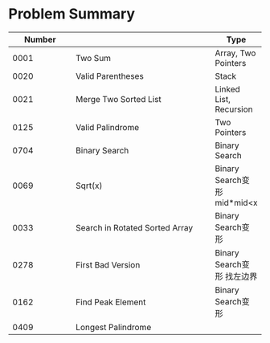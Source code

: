 # Problem Summary

<table data-full-width="true"><thead><tr><th width="114.33333333333331">Number</th><th width="276"></th><th>Type</th></tr></thead><tbody><tr><td>0001 </td><td>Two Sum</td><td>Array, Two Pointers</td></tr><tr><td>0020</td><td>Valid Parentheses</td><td>Stack</td></tr><tr><td>0021</td><td>Merge Two Sorted List</td><td>Linked List, Recursion</td></tr><tr><td>0125</td><td>Valid Palindrome</td><td>Two Pointers</td></tr><tr><td>0704</td><td>Binary Search </td><td>Binary Search</td></tr><tr><td>0069</td><td>Sqrt(x)</td><td>Binary Search变形 mid*mid&#x3C;x</td></tr><tr><td>0033</td><td>Search in Rotated Sorted Array</td><td>Binary Search变形 </td></tr><tr><td>0278</td><td>First Bad Version</td><td>Binary Search变形 找左边界</td></tr><tr><td>0162</td><td>Find Peak Element</td><td>Binary Search变形</td></tr><tr><td>0409</td><td>Longest Palindrome</td><td></td></tr></tbody></table>
